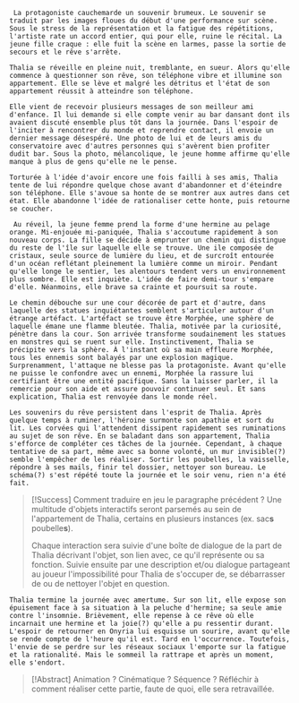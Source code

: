 
	 La protagoniste cauchemarde un souvenir brumeux. Le souvenir se traduit par les images floues du début d'une performance sur scène. Sous le stress de la représentation et la fatigue des répétitions, l'artiste rate un accord entier, qui pour elle, ruine le récital. La jeune fille craque : elle fuit la scène en larmes, passe la sortie de secours et le rêve s'arrête.﻿

	Thalia se réveille en pleine nuit, tremblante, en sueur. Alors qu'elle commence à questionner son rêve, son téléphone vibre et illumine son appartement. Elle se lève et malgré les détritus et l'état de son appartement réussit à atteindre son téléphone.

	Elle vient de recevoir plusieurs messages de son meilleur ami d'enfance. Il lui demande si elle compte venir au bar dansant dont ils avaient discuté ensemble plus tôt dans la journée. Dans l'espoir de l'inciter à rencontrer du monde et reprendre contact, il envoie un dernier message désespéré. Une photo de lui et de leurs amis du conservatoire avec d'autres personnes qui s'avèrent bien profiter dudit bar. Sous la photo, mélancolique, le jeune homme affirme qu'elle manque à plus de gens qu'elle ne le pense.

	Torturée à l'idée d'avoir encore une fois failli à ses amis, Thalia tente de lui répondre quelque chose avant d'abandonner et d'éteindre son téléphone. Elle s'avoue sa honte de se montrer aux autres dans cet état. Elle abandonne l'idée de rationaliser cette honte, puis retourne se coucher.

	 Au réveil, la jeune femme prend la forme d'une hermine au pelage orange. Mi-enjouée mi-paniquée, Thalia s'accoutume rapidement à son nouveau corps. La fille se décide à emprunter un chemin qui distingue du reste de l'île sur laquelle elle se trouve. Une ile composée de cristaux, seule source de lumière du lieu, et de surcroît entourée d'un océan reflétant pleinement la lumière comme un miroir. Pendant qu'elle longe le sentier, les alentours tendent vers un environnement plus sombre. Elle est inquiète. L'idée de faire demi-tour s'empare d'elle. Néanmoins, elle brave sa crainte et poursuit sa route.

	Le chemin débouche sur une cour décorée de part et d'autre, dans laquelle des statues inquiétantes semblent s'articuler autour d'un étrange artéfact. L'artéfact se trouve être Morphée, une sphère de laquelle émane une flamme bleutée. Thalia, motivée par la curiosité, pénètre dans la cour. Son arrivée transforme soudainement les statues en monstres qui se ruent sur elle. Instinctivement, Thalia se précipite vers la sphère. À l'instant où sa main effleure Morphée, tous les ennemis sont balayés par une explosion magique. Surprenamment, l'attaque ne blesse pas la protagoniste. Avant qu'elle ne puisse le confondre avec un ennemi, Morphée la rassure lui certifiant être une entité pacifique. Sans la laisser parler, il la remercie pour son aide et assure pouvoir continuer seul. Et sans explication, Thalia est renvoyée dans le monde réel.

	Les souvenirs du rêve persistent dans l'esprit de Thalia. Après quelque temps à ruminer, l'héroine surmonte son apathie et sort du lit. Les corvées qui l'attendent dissipent rapidement ses ruminations au sujet de son rêve. En se baladant dans son appartement, Thalia s'efforce de compléter ces tâches de la journée. Cependant, à chaque tentative de sa part, même avec sa bonne volonté, un mur invisible(?) semble l'empêcher de les réaliser. Sortir les poubelles, la vaisselle, répondre à ses mails, finir tel dossier, nettoyer son bureau. Le schéma(?) s'est répété toute la journée et le soir venu, rien n'a été fait.

> [!Success] Comment traduire en jeu le paragraphe précédent ?
> Une multitude d'objets interactifs seront parsemés au sein de l'appartement de Thalia, certains en plusieurs instances (ex. sac**s** poubelle**s**). 
> 
> Chaque interaction sera suivie d'une boîte de dialogue de la part de Thalia décrivant l'objet, son lien avec, ce qu'il représente ou sa fonction. Suivie ensuite par une description et/ou dialogue partageant au joueur l'impossibilité pour Thalia de s'occuper de, se débarrasser de ou de nettoyer l'objet en question.

	Thalia termine la journée avec amertume. Sur son lit, elle expose son épuisement face à sa situation à la peluche d'hermine; sa seule amie contre l'insomnie. Brièvement, elle repense à ce rêve où elle incarnait une hermine et la joie(?) qu'elle a pu ressentir durant. L'espoir de retourner en Onyria lui esquisse un sourire, avant qu'elle se rende compte de l'heure qu'il est. Tard en l'occurrence. Toutefois, l'envie de se perdre sur les réseaux sociaux l'emporte sur la fatigue et la rationalité. Mais le sommeil la rattrape et après un moment, elle s'endort.

> [!Abstract] Animation ? Cinématique ? Séquence ?
> Réfléchir à comment réaliser cette partie, faute de quoi, elle sera retravaillée. 



